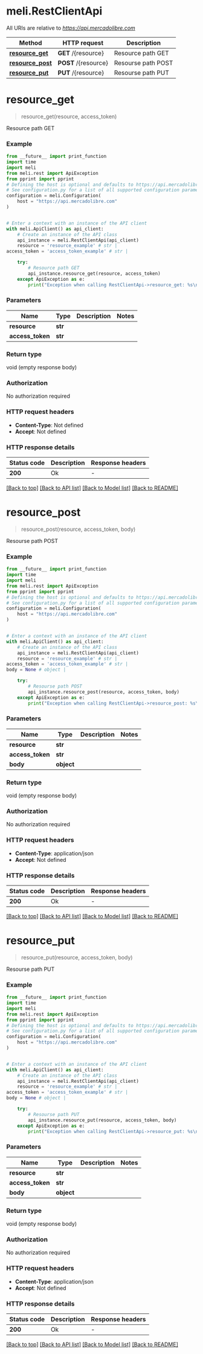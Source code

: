 # meli.RestClientApi

All URIs are relative to *https://api.mercadolibre.com*

Method | HTTP request | Description
------------- | ------------- | -------------
[**resource_get**](RestClientApi.md#resource_get) | **GET** /{resource} | Resource path GET
[**resource_post**](RestClientApi.md#resource_post) | **POST** /{resource} | Resourse path POST
[**resource_put**](RestClientApi.md#resource_put) | **PUT** /{resource} | Resourse path PUT


# **resource_get**
> resource_get(resource, access_token)

Resource path GET

### Example

```python
from __future__ import print_function
import time
import meli
from meli.rest import ApiException
from pprint import pprint
# Defining the host is optional and defaults to https://api.mercadolibre.com
# See configuration.py for a list of all supported configuration parameters.
configuration = meli.Configuration(
    host = "https://api.mercadolibre.com"
)


# Enter a context with an instance of the API client
with meli.ApiClient() as api_client:
    # Create an instance of the API class
    api_instance = meli.RestClientApi(api_client)
    resource = 'resource_example' # str | 
access_token = 'access_token_example' # str | 

    try:
        # Resource path GET
        api_instance.resource_get(resource, access_token)
    except ApiException as e:
        print("Exception when calling RestClientApi->resource_get: %s\n" % e)
```

### Parameters

Name | Type | Description  | Notes
------------- | ------------- | ------------- | -------------
 **resource** | **str**|  | 
 **access_token** | **str**|  | 

### Return type

void (empty response body)

### Authorization

No authorization required

### HTTP request headers

 - **Content-Type**: Not defined
 - **Accept**: Not defined

### HTTP response details
| Status code | Description | Response headers |
|-------------|-------------|------------------|
**200** | Ok |  -  |

[[Back to top]](#) [[Back to API list]](../README.md#documentation-for-api-endpoints) [[Back to Model list]](../README.md#documentation-for-models) [[Back to README]](../README.md)

# **resource_post**
> resource_post(resource, access_token, body)

Resourse path POST

### Example

```python
from __future__ import print_function
import time
import meli
from meli.rest import ApiException
from pprint import pprint
# Defining the host is optional and defaults to https://api.mercadolibre.com
# See configuration.py for a list of all supported configuration parameters.
configuration = meli.Configuration(
    host = "https://api.mercadolibre.com"
)


# Enter a context with an instance of the API client
with meli.ApiClient() as api_client:
    # Create an instance of the API class
    api_instance = meli.RestClientApi(api_client)
    resource = 'resource_example' # str | 
access_token = 'access_token_example' # str | 
body = None # object | 

    try:
        # Resourse path POST
        api_instance.resource_post(resource, access_token, body)
    except ApiException as e:
        print("Exception when calling RestClientApi->resource_post: %s\n" % e)
```

### Parameters

Name | Type | Description  | Notes
------------- | ------------- | ------------- | -------------
 **resource** | **str**|  | 
 **access_token** | **str**|  | 
 **body** | **object**|  | 

### Return type

void (empty response body)

### Authorization

No authorization required

### HTTP request headers

 - **Content-Type**: application/json
 - **Accept**: Not defined

### HTTP response details
| Status code | Description | Response headers |
|-------------|-------------|------------------|
**200** | Ok |  -  |

[[Back to top]](#) [[Back to API list]](../README.md#documentation-for-api-endpoints) [[Back to Model list]](../README.md#documentation-for-models) [[Back to README]](../README.md)

# **resource_put**
> resource_put(resource, access_token, body)

Resourse path PUT

### Example

```python
from __future__ import print_function
import time
import meli
from meli.rest import ApiException
from pprint import pprint
# Defining the host is optional and defaults to https://api.mercadolibre.com
# See configuration.py for a list of all supported configuration parameters.
configuration = meli.Configuration(
    host = "https://api.mercadolibre.com"
)


# Enter a context with an instance of the API client
with meli.ApiClient() as api_client:
    # Create an instance of the API class
    api_instance = meli.RestClientApi(api_client)
    resource = 'resource_example' # str | 
access_token = 'access_token_example' # str | 
body = None # object | 

    try:
        # Resourse path PUT
        api_instance.resource_put(resource, access_token, body)
    except ApiException as e:
        print("Exception when calling RestClientApi->resource_put: %s\n" % e)
```

### Parameters

Name | Type | Description  | Notes
------------- | ------------- | ------------- | -------------
 **resource** | **str**|  | 
 **access_token** | **str**|  | 
 **body** | **object**|  | 

### Return type

void (empty response body)

### Authorization

No authorization required

### HTTP request headers

 - **Content-Type**: application/json
 - **Accept**: Not defined

### HTTP response details
| Status code | Description | Response headers |
|-------------|-------------|------------------|
**200** | Ok |  -  |

[[Back to top]](#) [[Back to API list]](../README.md#documentation-for-api-endpoints) [[Back to Model list]](../README.md#documentation-for-models) [[Back to README]](../README.md)

